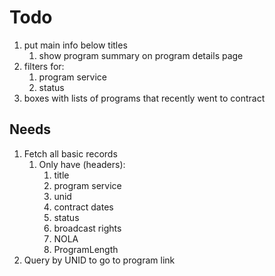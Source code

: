 # Todo

1. put main info below titles
   1. show program summary on program details page
2. filters for: 
   1. program service
   2. status
3. boxes with lists of programs that recently went to contract

## Needs

1. Fetch all basic records
   1. Only have (headers):
      1. title
      2. program service
      3. unid
      4. contract dates
      5. status
      6. broadcast rights
      7. NOLA
      8. ProgramLength
2. Query by UNID to go to program link
